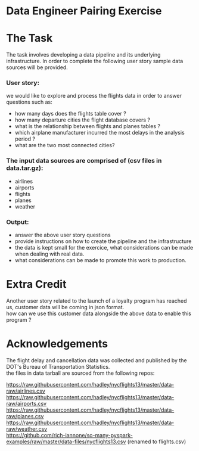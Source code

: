 Data Engineer Pairing Exercise
==============================


# The Task

The task involves developing a data pipeline and its underlying infrastructure. In order to complete the following user story sample data sources will be provided.


### User story:

we would like to explore and process the flights data in order to answer questions such as:
- how many days does the flights table cover ?
- how many departure cities the flight database covers ?
- what is the relationship between flights and planes tables ?
- which airplane manufacturer incurred the most delays in the analysis period ?
- what are the two most connected cities?


### The input data sources are comprised of (csv files in data.tar.gz):

- airlines
- airports
- flights
- planes
- weather


### Output:

- answer the above user story questions
- provide instructions on how to create the pipeline and the infrastructure
- the data is kept small for the exercice, what considerations can be made when dealing with real data.
- what considerations can be made to promote this work to production.


# Extra Credit
Another user story related to the launch of a loyalty program has reached us,
customer data will be coming in json format.  
how can we use this customer data alongside the above data to enable this program ?


# Acknowledgements
The flight delay and cancellation data was collected and published by the DOT's Bureau of Transportation Statistics.  
the files in data tarball are sourced from the following repos:

https://raw.githubusercontent.com/hadley/nycflights13/master/data-raw/airlines.csv
https://raw.githubusercontent.com/hadley/nycflights13/master/data-raw/airports.csv
https://raw.githubusercontent.com/hadley/nycflights13/master/data-raw/planes.csv
https://raw.githubusercontent.com/hadley/nycflights13/master/data-raw/weather.csv  
https://github.com/rich-iannone/so-many-pyspark-examples/raw/master/data-files/nycflights13.csv (renamed to flights.csv)
